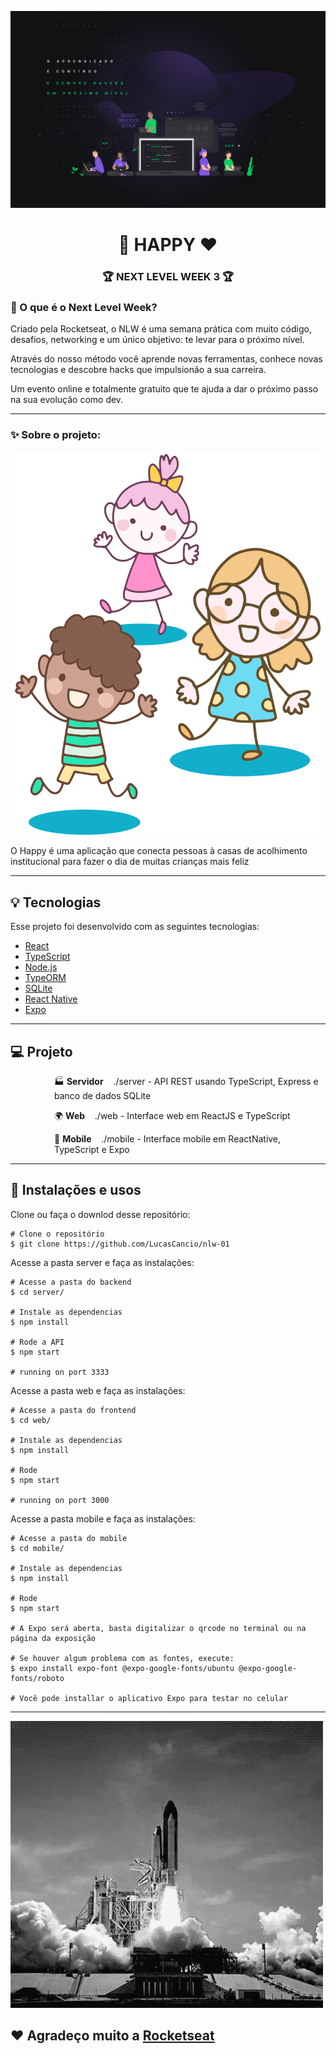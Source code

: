 ![](docs/nlw3.jpg)
<h1 align="center">👶 HAPPY ❤</h1>
<h3 align="center">🏆 NEXT LEVEL WEEK 3 🏆</h3>

### 🤔 O que é o Next Level Week?

Criado pela Rocketseat, o NLW é uma semana prática com muito código, desafios, networking e um único objetivo: te levar para o próximo nível.

Através do nosso método você aprende novas ferramentas, conhece novas tecnologias e descobre hacks que impulsionão a sua carreira.

Um evento online e totalmente gratuito que te ajuda a dar o próximo passo na sua evolução como dev.

_________

### ✨ Sobre o projeto:

<p align="center">
<img width="600" src="docs/happy.svg">
</p>

O Happy é uma aplicação que conecta pessoas à casas de acolhimento institucional para fazer o dia de muitas crianças mais feliz 
_________

## 💡 Tecnologias

Esse projeto foi desenvolvido com as seguintes tecnologias:

- [React](https://reactjs.org)
- [TypeScript](https://www.typescriptlang.org/)
- [Node.js](https://nodejs.org/en/)
- [TypeORM](https://typeorm.io/)
- [SQLite](https://www.sqlite.org/index.html)
- [React Native](https://facebook.github.io/react-native/)
- [Expo](https://expo.io/)

_________

## 💻 Projeto

   <p style="margin-left:5em">🏭 <b>Servidor</b>&nbsp;&nbsp;&nbsp;&nbsp;./server - API REST usando TypeScript, Express e banco de dados SQLite </p><p style="margin-left:5em">🌍 <b>Web</b>&nbsp;&nbsp;&nbsp;&nbsp;./web - Interface web em ReactJS e TypeScript </p>
   <p style="margin-left:5em">📱 <b>Mobile</b>&nbsp;&nbsp;&nbsp;&nbsp;./mobile - Interface mobile em ReactNative, TypeScript e Expo </p>

_________

## 📝 Instalações e usos

Clone ou faça o downlod desse repositório:

```
# Clone o repositório
$ git clone https://github.com/LucasCancio/nlw-01
```

Acesse a pasta server e faça as instalações:

```
# Acesse a pasta do backend
$ cd server/

# Instale as dependencias
$ npm install

# Rode a API
$ npm start

# running on port 3333
```
Acesse a pasta web e faça as instalações:

```
# Acesse a pasta do frontend
$ cd web/

# Instale as dependencias
$ npm install

# Rode 
$ npm start

# running on port 3000
```

Acesse a pasta mobile e faça as instalações:

```
# Acesse a pasta do mobile
$ cd mobile/

# Instale as dependencias
$ npm install

# Rode 
$ npm start

# A Expo será aberta, basta digitalizar o qrcode no terminal ou na página da exposição

# Se houver algum problema com as fontes, execute:
$ expo install expo-font @expo-google-fonts/ubuntu @expo-google-fonts/roboto

# Você pode installar o aplicativo Expo para testar no celular
```

_________

![](docs/rocket.gif)

## ❤ Agradeço muito a [Rocketseat](https://rocketseat.com.br/)
